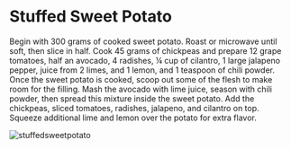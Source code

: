 # Stuffed Sweet Potato
Begin with 300 grams of cooked sweet potato. 
Roast or microwave until soft, then slice in half. 
Cook 45 grams of chickpeas and prepare 12 grape tomatoes, half an avocado, 4 radishes, 
¼ cup of cilantro, 1 large jalapeno pepper, juice from 2 limes, and 1 lemon, 
and 1 teaspoon of chili powder. Once the sweet potato is cooked,
 scoop out some of the flesh to make room for the filling. 
 Mash the avocado with lime juice, season with chili powder, 
 then spread this mixture inside the sweet potato. 
 Add the chickpeas, sliced tomatoes, radishes, jalapeno, and cilantro on top. 
 Squeeze additional lime and lemon over the potato for extra flavor.

 ![stuffedsweetpotato](../../MealPlanner/meals/images/stuffedsweetpotato.jpg)